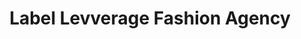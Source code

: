 ---
title: "Label Levverage Fashion Agency"
url: /collingwood/label-levverage-fashion-agency/
shop: clothes
---
